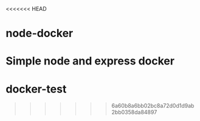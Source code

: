 <<<<<<< HEAD
# node-docker
Simple node and express docker 
=======
# docker-test
>>>>>>> 6a60b8a6bb02bc8a72d0d1d9ab2bb0358da84897
